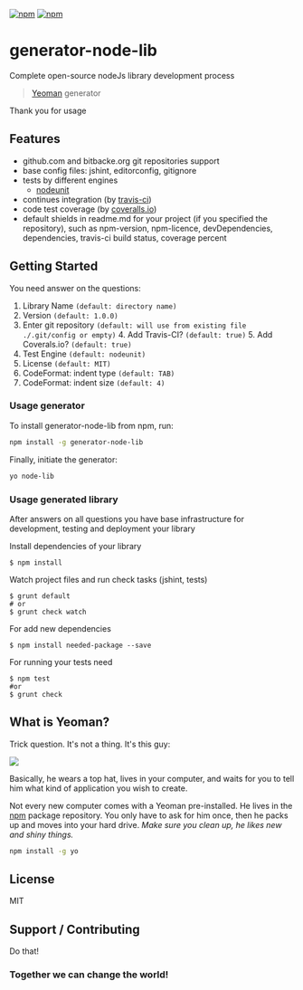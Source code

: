 [![npm](http://img.shields.io/npm/v/generator-node-lib.svg?style=flat-square)](https://www.npmjs.com/package/generator-node-lib)
[![npm](http://img.shields.io/npm/l/generator-node-lib.svg?style=flat-square)](http://opensource.org/licenses/MIT)

# generator-node-lib 
Complete open-source nodeJs library development process

> [Yeoman](http://yeoman.io) generator

Thank you for usage

## Features
- github.com and bitbacke.org git repositories support
- base config files: jshint, editorconfig, gitignore
- tests by different engines 
	- [nodeunit](https://github.com/caolan/nodeunit)
- continues integration (by [travis-ci](https://travis-ci.org))
- code test coverage (by [coveralls.io](https://coveralls.io))
- default shields in readme.md for your project (if you specified the repository), such as npm-version, npm-licence, devDependencies, dependencies, travis-ci build status, coverage percent

## Getting Started
You need answer on the questions:
1. Library Name `(default: directory name)`
2. Version `(default: 1.0.0)`
3. Enter git repository `(default: will use from existing file ./.git/config or empty)`
	4. Add Travis-CI? `(default: true)`
		5. Add Coverals.io? `(default: true)`
6. Test Engine `(default: nodeunit)`
7. License `(default: MIT)`
8. CodeFormat: indent type `(default: TAB)`
9. CodeFormat: indent size `(default: 4)`

### Usage generator
To install generator-node-lib from npm, run:
```bash
npm install -g generator-node-lib
```

Finally, initiate the generator:
```bash
yo node-lib
```

### Usage generated library
After answers on all questions you have base infrastructure for development, testing and deployment your library

Install dependencies of your library
```shell
$ npm install
```

Watch project files and run check tasks (jshint, tests)
```shell
$ grunt default
# or
$ grunt check watch
```

For add new dependencies 
```shell
$ npm install needed-package --save 
```

For running your tests need
```shell
$ npm test
#or
$ grunt check
```


## What is Yeoman?

Trick question. It's not a thing. It's this guy:

![](http://i.imgur.com/JHaAlBJ.png)

Basically, he wears a top hat, lives in your computer, and waits for you to tell him what kind of application you wish to create.

Not every new computer comes with a Yeoman pre-installed. He lives in the [npm](https://npmjs.org) package repository. You only have to ask for him once, then he packs up and moves into your hard drive. *Make sure you clean up, he likes new and shiny things.*

```bash
npm install -g yo
```

## License
MIT

## Support / Contributing
Do that!

### Together we can change the world!
